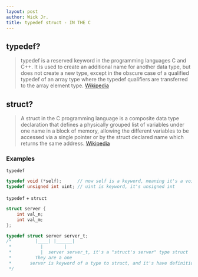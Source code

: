 ```yaml
---
layout: post
author: Wick Jr.
title: typedef struct - IN THE C
---
```

## typedef?
> typedef is a reserved keyword in the programming languages C and C++. It is used to create an additional name for another data type, 
> but does not create a new type, except in the obscure case of a qualified typedef of an array type where the typedef qualifiers are 
> transferred to the array element type. [Wikipedia](https://www.google.com/url?sa=t&rct=j&q=&esrc=s&source=web&cd=&cad=rja&uact=8&ved=2ahUKEwjKu_HE1PvwAhVOGVkFHX_6AeEQmhMwJXoECB8QAg&url=https%3A%2F%2Fen.wikipedia.org%2Fwiki%2FTypedef&usg=AOvVaw0G3T1vvGEUSfJX4MrTJLId)

## struct?
> A struct in the C programming language is a composite data type declaration that defines a physically grouped list of variables
> under one name in a block of memory, allowing the different variables to be accessed via a single pointer or by the struct declared
> name which returns the same address. [Wikipedia](https://www.google.com/url?sa=t&rct=j&q=&esrc=s&source=web&cd=&cad=rja&uact=8&ved=2ahUKEwiXqKvp1PvwAhVRKVkFHSCPDsgQmhMwIXoECCMQAg&url=https%3A%2F%2Fen.wikipedia.org%2Fwiki%2FStruct_(C_programming_language)&usg=AOvVaw1VjU1hOiQuFfl9nq7t-0H-)

### Examples

`typedef`
```c
typedef void (*self);      // now self is a keyword, meaning it's a void pointer
typedef unsigned int uint; // uint is keyword, it's unsigned int
```

`typedef` + `struct`
```c
struct server {
    int val_n;
    int val_m;
};

typedef struct server server_t;
/*         |____| |______|
 *           |        |
 *           |  server server_t, it's a "struct's server" type struct
 *         They are a one
 *       server is keyword of a type to struct, and it's have definition
 */
```
